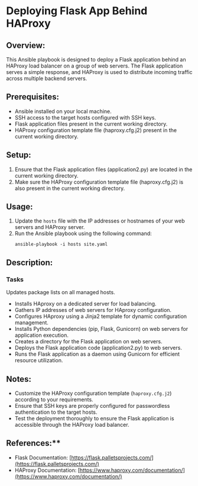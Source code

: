 # Deploying Flask App Behind HAProxy

## Overview:
This Ansible playbook is designed to deploy a Flask application behind an HAProxy load balancer on a group of web servers. The Flask application serves a simple response, and HAProxy is used to distribute incoming traffic across multiple backend servers.

## Prerequisites:
- Ansible installed on your local machine.
- SSH access to the target hosts configured with SSH keys.
- Flask application files present in the current working directory.
- HAProxy configuration template file (haproxy.cfg.j2) present in the current working directory.

## Setup:
1. Ensure that the Flask application files (application2.py) are located in the current working directory.
2. Make sure the HAProxy configuration template file (haproxy.cfg.j2) is also present in the current working directory.

## Usage:
1. Update the `hosts` file with the IP addresses or hostnames of your web servers and HAProxy server.
2. Run the Ansible playbook using the following command:
    ```
    ansible-playbook -i hosts site.yaml
## Description:
### Tasks
Updates package lists on all managed hosts.
- Installs HAproxy on a dedicated server for load balancing.
- Gathers IP addresses of web servers for HAproxy configuration.
- Configures HAproxy using a Jinja2 template for dynamic configuration management.
- Installs Python dependencies (pip, Flask, Gunicorn) on web servers for application execution.
- Creates a directory for the Flask application on web servers.
- Deploys the Flask application code (application2.py) to web servers.
- Runs the Flask application as a daemon using Gunicorn for efficient resource utilization.

## Notes:
- Customize the HAProxy configuration template (`haproxy.cfg.j2`) according to your requirements.
- Ensure that SSH keys are properly configured for passwordless authentication to the target hosts.
- Test the deployment thoroughly to ensure the Flask application is accessible through the HAProxy load balancer.

## References:**
- Flask Documentation: [https://flask.palletsprojects.com/](https://flask.palletsprojects.com/)
- HAProxy Documentation: [https://www.haproxy.com/documentation/](https://www.haproxy.com/documentation/)
